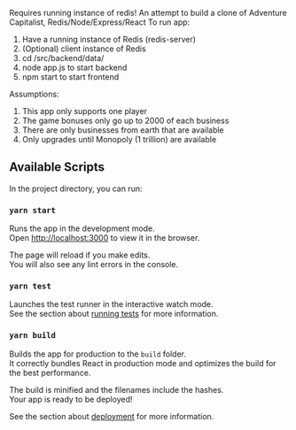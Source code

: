 Requires running instance of redis!
An attempt to build a clone of Adventure Capitalist, Redis/Node/Express/React
To run app:

1. Have a running instance of Redis (redis-server)
2. (Optional) client instance of Redis
3. cd /src/backend/data/
4. node app.js to start backend
5. npm start to start frontend

Assumptions:

1. This app only supports one player
2. The game bonuses only go up to 2000 of each business
3. There are only businesses from earth that are available
4. Only upgrades until Monopoly (1 trillion) are available

## Available Scripts

In the project directory, you can run:

### `yarn start`

Runs the app in the development mode.<br />
Open [http://localhost:3000](http://localhost:3000) to view it in the browser.

The page will reload if you make edits.<br />
You will also see any lint errors in the console.

### `yarn test`

Launches the test runner in the interactive watch mode.<br />
See the section about [running tests](https://facebook.github.io/create-react-app/docs/running-tests) for more information.

### `yarn build`

Builds the app for production to the `build` folder.<br />
It correctly bundles React in production mode and optimizes the build for the best performance.

The build is minified and the filenames include the hashes.<br />
Your app is ready to be deployed!

See the section about [deployment](https://facebook.github.io/create-react-app/docs/deployment) for more information.
